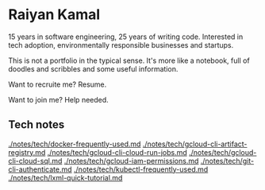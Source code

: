 # Raiyan Kamal

15 years in software engineering, 25 years of writing code.
Interested in tech adoption, environmentally responsible businesses and startups.

This is not a portfolio in the typical sense. It's more like a notebook, full of doodles and scribbles and some useful information.

Want to recruite me? Resume.

Want to join me? Help needed.

## Tech notes

[./notes/tech/docker-frequently-used.md](./notes/tech/docker-frequently-used.md)
[./notes/tech/gcloud-cli-artifact-registry.md](./notes/tech/gcloud-cli-artifact-registry.md)
[./notes/tech/gcloud-cli-cloud-run-jobs.md](./notes/tech/gcloud-cli-cloud-run-jobs.md)
[./notes/tech/gcloud-cli-cloud-sql.md](./notes/tech/gcloud-cli-cloud-sql.md)
[./notes/tech/gcloud-iam-permissions.md](./notes/tech/gcloud-iam-permissions.md)
[./notes/tech/git-cli-authenticate.md](./notes/tech/git-cli-authenticate.md)
[./notes/tech/kubectl-frequently-used.md](./notes/tech/kubectl-frequently-used.md)
[./notes/tech/lxml-quick-tutorial.md](./notes/tech/lxml-quick-tutorial.md)


